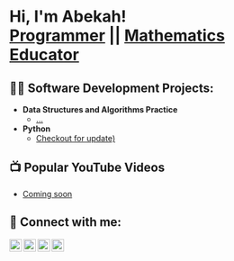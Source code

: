 <h1>Hi, I'm Abekah! <br/><a href="https://github.com/Abekah-Feynmann/">Programmer</a> || <a href="https://www.linkedin.com/in/felix-arthur-950a93240/">Mathematics Educator</a></h1>

<h2>👨‍💻 Software Development Projects:</h2>

- <b>Data Structures and Algorithms Practice </b>
  - [...](https://github.com/joshmadakor1/Algorithms-Practice)
- <b>Python</b>
  - [Checkout for update)](https://github.com/joshmadakor1/Package-Delivery-Pathfinding-Algorithm)

<h2>📺 Popular YouTube Videos</h2>

- [Coming soon](https://www.youtube.com/@abekaharthur7502)
  

<h2> 🤳 Connect with me:</h2>

[<img align="left" alt="Abekah Feynmann | YouTube" width="22px" src="https://cdn.jsdelivr.net/npm/simple-icons@v3/icons/youtube.svg" />][youtube]
[<img align="left" alt="Abekah Feynmann | Twitter" width="22px" src="https://cdn.jsdelivr.net/npm/simple-icons@v3/icons/twitter.svg" />][twitter]
[<img align="left" alt="Felix Arthur | LinkedIn" width="22px" src="https://cdn.jsdelivr.net/npm/simple-icons@v3/icons/linkedin.svg" />][linkedin]
[<img align="left" alt="arthurfeynmann | Instagram" width="22px" src="https://cdn.jsdelivr.net/npm/simple-icons@v3/icons/instagram.svg" />][instagram]

[twitter]: https://x.com/_Feynmann_
[youtube]: https://www.youtube.com/@abekaharthur7502
[instagram]: https://www.instagram.com/arthurfeynman/
[linkedin]: https://www.linkedin.com/in/felix-arthur-950a93240/

<!--
**joshmadakor1/joshmadakor1** is a ✨ _special_ ✨ repository because its `README.md` (this file) appears on your GitHub profile.

Here are some ideas to get you started:

- 🔭 I’m currently working on ...
- 🌱 I’m currently learning ...
- 👯 I’m looking to collaborate on ...
- 🤔 I’m looking for help with ...
- 💬 Ask me about ...
- 📫 How to reach me: ...
- 😄 Pronouns: ...
- ⚡ Fun fact: ...
-->
